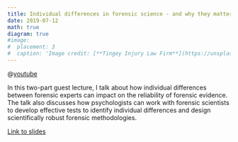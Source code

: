 ```yaml
---
title: Individual differences in forensic science - and why they matter
date: 2019-07-12
math: true
diagram: true
#image:
#  placement: 3
#  caption: 'Image credit: [**Tingey Injury Law Firm**](https://unsplash.com/photos/DZpc4UY8ZtY)'
---
```


@[youtube](https://www.youtube-nocookie.com/embed/https://youtu.be/pxS6lOHDKxs?rel=0)

In this two-part guest lecture, I talk about how individual differences between forensic experts can impact on the reliability of forensic evidence. 
The talk also discusses how psychologists can work with forensic scientists to develop effective tests to identify individual differences and design 
scientifically robust forensic methodologies.

[Link to slides](https://osf.io/985wm/)

